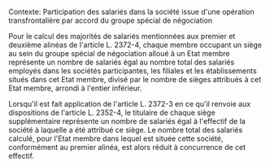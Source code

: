 Contexte: Participation des salariés dans la société issue d'une opération transfrontalière par accord du groupe spécial de négociation

Pour le calcul des majorités de salariés mentionnées aux premier et deuxième alinéas de l'article L. 2372-4, chaque membre occupant un siège au sein du groupe spécial de négociation alloué à un Etat membre représente un nombre de salariés égal au nombre total des salariés employés dans les sociétés participantes, les filiales et les établissements situés dans cet Etat membre, divisé par le nombre de sièges attribués à cet Etat membre, arrondi à l'entier inférieur.

Lorsqu'il est fait application de l'article L. 2372-3 en ce qu'il renvoie aux dispositions de l'article L. 2352-4, le titulaire de chaque siège supplémentaire représente un nombre de salariés égal à l'effectif de la société à laquelle a été attribué ce siège. Le nombre total des salariés calculé, pour l'Etat membre dans lequel est située cette société, conformément au premier alinéa, est alors réduit à concurrence de cet effectif.